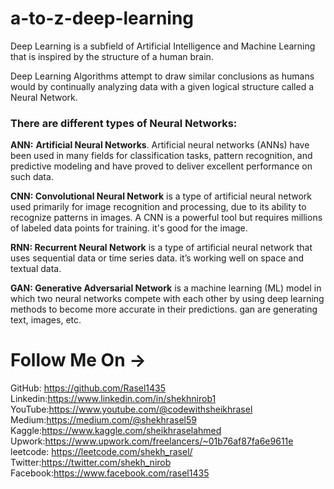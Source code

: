 # a-to-z-deep-learning

Deep Learning is a subfield of Artificial Intelligence and Machine Learning that is inspired by the structure of a human brain.

Deep Learning Algorithms attempt to draw similar conclusions as humans would by continually analyzing data with a given logical structure called a Neural Network.
### There are different types of Neural Networks:

**ANN:** **Artificial Neural Networks**. Artificial neural networks (ANNs) have been used in many fields for classification tasks, pattern recognition, and predictive modeling and have proved to deliver excellent performance on such data.

**CNN: Convolutional Neural Network** is a type of artificial neural network used primarily for image recognition and processing, due to its ability to recognize patterns in images. A CNN is a powerful tool but requires millions of labeled data points for training. it's good for the image.

**RNN: Recurrent Neural Network** is a type of artificial neural network that uses sequential data or time series data. it’s working well on space and textual data.

**GAN: Generative Adversarial Network** is a machine learning (ML) model in which two neural networks compete with each other by using deep learning methods to become more accurate in their predictions. gan are generating text, images, etc.

# Follow Me On →
GitHub: https://github.com/Rasel1435 </br>
Linkedin:https://www.linkedin.com/in/shekhnirob1 </br>
YouTube:https://www.youtube.com/@codewithsheikhrasel </br>
Medium:https://medium.com/@shekhrasel59 </br>
Kaggle:https://www.kaggle.com/sheikhraselahmed </br>
Upwork:https://www.upwork.com/freelancers/~01b76af87fa6e9611e </br>
leetcode: https://leetcode.com/shekh_rasel/ </br>
Twitter:https://twitter.com/shekh_nirob </br>
Facebook:https://www.facebook.com/rasel1435
